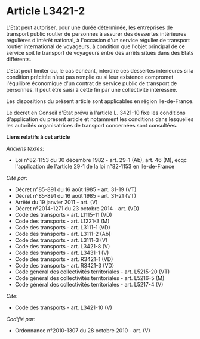# Article L3421-2

L'Etat peut autoriser, pour une durée déterminée, les entreprises de transport public routier de personnes à assurer des
dessertes intérieures régulières d'intérêt national, à l'occasion d'un service régulier de transport routier international de
voyageurs, à condition que l'objet principal de ce service soit le transport de voyageurs entre des arrêts situés dans des
Etats différents.

L'Etat peut limiter ou, le cas échéant, interdire ces dessertes intérieures si la condition précitée n'est pas remplie ou si
leur existence compromet l'équilibre économique d'un contrat de service public de transport de personnes. Il peut être saisi
à cette fin par une collectivité intéressée. 

Les dispositions du présent article sont applicables en région Ile-de-France. 

Le décret en Conseil d'Etat prévu à l'article L. 3421-10 fixe les conditions d'application du présent article et notamment
les conditions dans lesquelles les autorités organisatrices de transport concernées sont consultées.

**Liens relatifs à cet article**

_Anciens textes_:

  - Loi n°82-1153 du 30 décembre 1982 - art. 29-1 (Ab), art. 46 (M), ecqc l'application de l'article 29-1 de la loi n°82-1153 en Ile-de-France

_Cité par_:

  - Décret n°85-891 du 16 août 1985 - art. 31-19 (VT)
  - Décret n°85-891 du 16 août 1985 - art. 31-21 (VT)
  - Arrêté du 19 janvier 2011 - art. (V)
  - Décret n°2014-1271 du 23 octobre 2014 - art. (VD)
  - Code des transports - art. L1115-11 (VD)
  - Code des transports - art. L1221-3 (M)
  - Code des transports - art. L3111-1 (VD)
  - Code des transports - art. L3111-2 (Ab)
  - Code des transports - art. L3111-3 (V)
  - Code des transports - art. L3421-8 (V)
  - Code des transports - art. L3431-1 (V)
  - Code des transports - art. R3421-1 (VD)
  - Code des transports - art. R3421-3 (VD)
  - Code général des collectivités territoriales - art. L5215-20 (VT)
  - Code général des collectivités territoriales - art. L5216-5 (M)
  - Code général des collectivités territoriales - art. L5217-4 (V)

_Cite_:

  - Code des transports - art. L3421-10 (V)

_Codifié par_:

  - Ordonnance n°2010-1307 du 28 octobre 2010 - art. (V)
